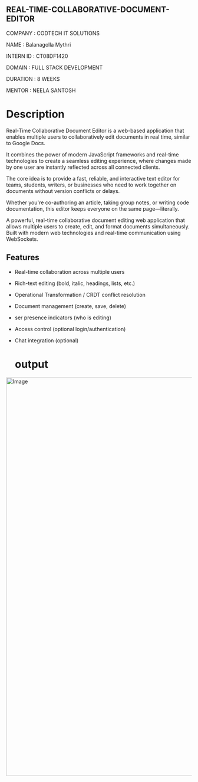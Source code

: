 
## REAL-TIME-COLLABORATIVE-DOCUMENT-EDITOR



COMPANY : CODTECH IT SOLUTIONS

NAME : Balanagolla Mythri

INTERN ID : CT08DF1420

DOMAIN : FULL STACK DEVELOPMENT

DURATION : 8 WEEKS

MENTOR : NEELA SANTOSH


# Description


Real-Time Collaborative Document Editor is a web-based application that enables multiple users to collaboratively edit documents in real time, similar to Google Docs.

It combines the power of modern JavaScript frameworks and real-time technologies to create a seamless editing experience, where changes made by one user are instantly reflected across all connected clients.

The core idea is to provide a fast, reliable, and interactive text editor for teams, students, writers, or businesses who need to work together on documents without version conflicts or delays. 

Whether you're co-authoring an article, taking group notes, or writing code documentation, this editor keeps everyone on the same page—literally.

A powerful, real-time collaborative document editing web application that allows multiple users to create, edit, and format documents simultaneously. Built with modern web technologies and real-time communication using WebSockets.

##  Features

-  Real-time collaboration across multiple users
-  Rich-text editing (bold, italic, headings, lists, etc.)
-  Operational Transformation / CRDT conflict resolution
-  Document management (create, save, delete)
- ser presence indicators (who is editing)
- Access control (optional login/authentication)
- Chat integration (optional)

  # output
  
<img width="1920" height="1080" alt="Image" src="https://github.com/user-attachments/assets/c6a02738-398e-4813-857d-6105db81048e" />
